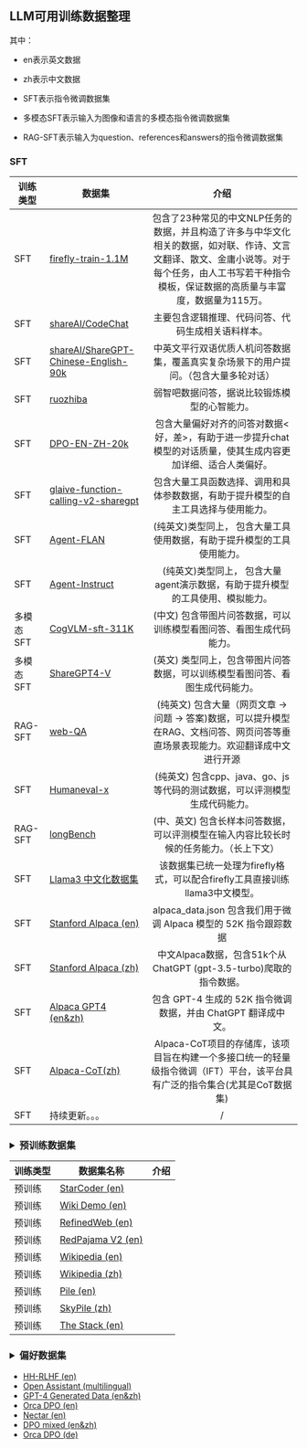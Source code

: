 ## LLM可用训练数据整理

其中：

- en表示英文数据
- zh表示中文数据

- SFT表示指令微调数据集

- 多模态SFT表示输入为图像和语言的多模态指令微调数据集

- RAG-SFT表示输入为question、references和answers的指令微调数据集




### SFT


| 训练类型    | 数据集                                                       |                             介绍                             |
| ----------- | ------------------------------------------------------------ | :----------------------------------------------------------: |
| SFT         | [firefly-train-1.1M](https://huggingface.co/datasets/YeungNLP/firefly-train-1.1M) | 包含了23种常见的中文NLP任务的数据，并且构造了许多与中华文化相关的数据，如对联、作诗、文言文翻译、散文、金庸小说等。对于每个任务，由人工书写若干种指令模板，保证数据的高质量与丰富度，数据量为115万。 |
| SFT         | [shareAI/CodeChat](https://huggingface.co/datasets/shareAI/CodeChat) |      主要包含逻辑推理、代码问答、代码生成相关语料样本。      |
| SFT         | [shareAI/ShareGPT-Chinese-English-90k](https://huggingface.co/datasets/shareAI/ShareGPT-Chinese-English-90k) | 中英文平行双语优质人机问答数据集，覆盖真实复杂场景下的用户提问。（包含大量多轮对话） |
| SFT         | [ruozhiba](https://huggingface.co/datasets/LooksJuicy/ruozhiba) |         弱智吧数据问答，据说比较锻炼模型的心智能力。         |
| SFT         | [DPO-EN-ZH-20k](https://huggingface.co/datasets/hiyouga/DPO-En-Zh-20k) | 包含大量偏好对齐的问答对数据<好，差>，有助于进一步提升chat模型的对话质量，使其生成内容更加详细、适合人类偏好。 |
| SFT         | [glaive-function-calling-v2-sharegpt](https://huggingface.co/datasets/hiyouga/glaive-function-calling-v2-sharegpt) | 包含大量工具函数选择、调用和具体参数数据，有助于提升模型的自主工具选择与使用能力。 |
| SFT         | [Agent-FLAN](https://huggingface.co/datasets/internlm/Agent-FLAN) | (纯英文)类型同上， 包含大量工具使用数据，有助于提升模型的工具使用能力。 |
| SFT         | [Agent-Instruct](https://huggingface.co/datasets/THUDM/AgentInstruct) | (纯英文)类型同上， 包含大量agent演示数据，有助于提升模型的工具使用、模拟能力。 |
| 多模态SFT   | [CogVLM-sft-311K](https://huggingface.co/datasets/THUDM/CogVLM-SFT-311K) | (中文) 包含带图片问答数据，可以训练模型看图问答、看图生成代码能力。 |
| 多模态SFT   | [ShareGPT4-V ](https://huggingface.co/datasets/Lin-Chen/ShareGPT4V) | (英文) 类型同上，包含带图片问答数据，可以训练模型看图问答、看图生成代码能力。 |
| RAG-    SFT | [web-QA](https://huggingface.co/datasets/THUDM/webglm-qa)    | (纯英文) 包含大量（网页文章 -> 问题 -> 答案)数据，可以提升模型在RAG、文档问答、网页问答等垂直场景表现能力。欢迎翻译成中文进行开源 |
| SFT         | [Humaneval-x](https://huggingface.co/datasets/THUDM/humaneval-x) | (纯英文) 包含cpp、java、go、js等代码的测试数据，可以评测模型生成代码能力。 |
| RAG-SFT     | [longBench](https://huggingface.co/datasets/THUDM/LongBench) | (中、英文) 包含长样本问答数据，可以评测模型在输入内容比较长时候的任务能力。（长上下文） |
| SFT         | [Llama3 中文化数据集](https://modelscope.cn/datasets/baicai003/Llama3-Chinese-dataset/summary) | 该数据集已统一处理为firefly格式，可以配合firefly工具直接训练llama3中文模型。 |
| SFT         | [Stanford Alpaca (en)](https://github.com/tatsu-lab/stanford_alpaca) | alpaca_data.json 包含我们用于微调 Alpaca 模型的 52K 指令跟踪数据 |
| SFT         | [Stanford Alpaca (zh)](https://github.com/ymcui/Chinese-LLaMA-Alpaca) | 中文Alpaca数据，包含51k个从ChatGPT (gpt-3.5-turbo)爬取的指令数据。 |
| SFT         | [Alpaca GPT4 (en&zh)](https://github.com/Instruction-Tuning-with-GPT-4/GPT-4-LLM) | 包含 GPT-4 生成的 52K 指令微调数据，并由 ChatGPT 翻译成中文。 |
| SFT         | [Alpaca-CoT(zh)](https://github.com/PhoebusSi/Alpaca-CoT/blob/main/CN_README.md) | Alpaca-CoT项目的存储库，该项目旨在构建一个多接口统一的轻量级指令微调（IFT）平台，该平台具有广泛的指令集合(尤其是CoT数据集) |
| SFT         | 持续更新。。。                                               |                              /                               |




### <details><summary>预训练数据集</summary>
| 训练类型 | 数据集名称                                                   | 介绍 |
| -------- | ------------------------------------------------------------ | ---- |
| 预训练   | [StarCoder (en)](https://huggingface.co/datasets/bigcode/starcoderdata) |      |
| 预训练   | [Wiki Demo (en)](data/wiki_demo.txt)                         |      |
| 预训练   | [RefinedWeb (en)](https://huggingface.co/datasets/tiiuae/falcon-refinedweb) |      |
| 预训练   | [RedPajama V2 (en)](https://huggingface.co/datasets/togethercomputer/RedPajama-Data-V2) |      |
| 预训练   | [Wikipedia (en)](https://huggingface.co/datasets/olm/olm-wikipedia-20221220) |      |
| 预训练   | [Wikipedia (zh)](https://huggingface.co/datasets/pleisto/wikipedia-cn-20230720-filtered) |      |
| 预训练   | [Pile (en)](https://huggingface.co/datasets/EleutherAI/pile) |      |
| 预训练   | [SkyPile (zh)](https://huggingface.co/datasets/Skywork/SkyPile-150B) |      |
| 预训练   | [The Stack (en)](https://huggingface.co/datasets/bigcode/the-stack) |      |

</details>



### <details><summary>偏好数据集</summary>

- [HH-RLHF (en)](https://huggingface.co/datasets/Anthropic/hh-rlhf)
- [Open Assistant (multilingual)](https://huggingface.co/datasets/OpenAssistant/oasst1)
- [GPT-4 Generated Data (en&zh)](https://github.com/Instruction-Tuning-with-GPT-4/GPT-4-LLM)
- [Orca DPO (en)](https://huggingface.co/datasets/Intel/orca_dpo_pairs)
- [Nectar (en)](https://huggingface.co/datasets/berkeley-nest/Nectar)
- [DPO mixed (en&zh)](https://huggingface.co/datasets/hiyouga/DPO-En-Zh-20k)
- [Orca DPO (de)](https://huggingface.co/datasets/mayflowergmbh/intel_orca_dpo_pairs_de)

</details>

